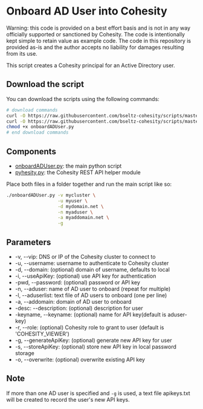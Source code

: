 # Onboard AD User into Cohesity

Warning: this code is provided on a best effort basis and is not in any way officially supported or sanctioned by Cohesity. The code is intentionally kept simple to retain value as example code. The code in this repository is provided as-is and the author accepts no liability for damages resulting from its use.

This script creates a Cohesity principal for an Active Directory user.

## Download the script

You can download the scripts using the following commands:

```bash
# download commands
curl -O https://raw.githubusercontent.com/bseltz-cohesity/scripts/master/python/onboardADUser/onboardADUser.py
curl -O https://raw.githubusercontent.com/bseltz-cohesity/scripts/master/python/pyhesity.py
chmod +x onboardADUser.py
# end download commands
```

## Components

* [onboardADUser.py](https://raw.githubusercontent.com/bseltz-cohesity/scripts/master/python/onboardADUser/onboardADUser.py): the main python script
* [pyhesity.py](https://raw.githubusercontent.com/bseltz-cohesity/scripts/master/python/pyhesity/pyhesity.py): the Cohesity REST API helper module

Place both files in a folder together and run the main script like so:

```bash
./onboardADUser.py -v mycluster \
                   -u myuser \
                   -d mydomain.net \
                   -n myaduser \
                   -a myaddomain.net \
                   -g
```

## Parameters

* -v, --vip: DNS or IP of the Cohesity cluster to connect to
* -u, --username: username to authenticate to Cohesity cluster
* -d, --domain: (optional) domain of username, defaults to local
* -i, --useApiKey: (optional) use API key for authentication
* -pwd, --password: (optional) password or API key
* -n, --aduser: name of AD user to onboard (repeat for multiple)
* -l, --aduserlist: text file of AD users to onboard (one per line)
* -a, --addomain: domain of AD user to onboard
* -desc: --description: (optional) description for user
* -keyname, --keyname: (optional) name for API key(default is aduser-key)
* -r, --role: (optional) Cohesity role to grant to user (default is 'COHESITY_VIEWER')
* -g, --generateApiKey: (optional) generate new API key for user
* -s, --storeApiKey: (optional) store new API key in local password storage
* -o, --overwrite: (optional) overwrite existing API key

## Note

If more than one AD user is specified and `-g` is used, a text file apikeys.txt will be created to record the user's new API keys.
